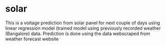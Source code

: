 # solar

This is a voltage prediction from solar panel for next couple of days using linear regression model (trained model using previously recorded weather (Bangalore) data.
Prediction is done using the data webscraped from weather forecast website
